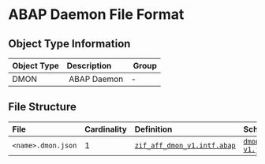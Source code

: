 # ABAP Daemon File Format

## Object Type Information

Object Type | Description | Group
:--- | :--- | :---
DMON | ABAP Daemon | -

## File Structure

File | Cardinality | Definition | Schema | Example
:--- | :---  | :--- | :--- | :---
`<name>.dmon.json` | 1 | [`zif_aff_dmon_v1.intf.abap`](./type/zif_aff_dmon_v1.intf.abap) | [`dmon-v1.json`](./dmon-v1.json) | [`z_aff_example_dmon.dmon.json`](./examples/z_aff_example_dmon.dmon.json)

